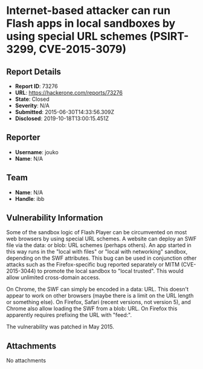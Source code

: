 # Internet-based attacker can run Flash apps in local sandboxes by using  special URL schemes (PSIRT-3299, CVE-2015-3079)

## Report Details
- **Report ID**: 73276
- **URL**: https://hackerone.com/reports/73276
- **State**: Closed
- **Severity**: N/A
- **Submitted**: 2015-06-30T14:33:56.309Z
- **Disclosed**: 2019-10-18T13:00:15.451Z

## Reporter
- **Username**: jouko
- **Name**: N/A

## Team
- **Name**: N/A
- **Handle**: ibb

## Vulnerability Information
Some of the sandbox logic of Flash Player can be circumvented on most web browsers by using special URL schemes. A website can deploy an SWF file via the data: or blob: URL schemes (perhaps others). An app started in this way runs in the "local with files" or "local with networking" sandbox, depending on the SWF attributes. This bug can be used in conjunction other attacks such as the Firefox-specific bug reported separately or MITM (CVE-2015-3044) to promote the local sandbox to "local trusted". This would allow unlimited cross-domain access.

On Chrome, the SWF can simply be encoded in a data: URL. This doesn't appear to work on other browsers (maybe there is a limit on the URL length or something else). On Firefox, Safari (recent versions, not version 5), and Chrome also allow loading the SWF from a blob: URL. On Firefox this apparently requires prefixing the URL with "feed:".

The vulnerability was patched in May 2015.


## Attachments
No attachments
